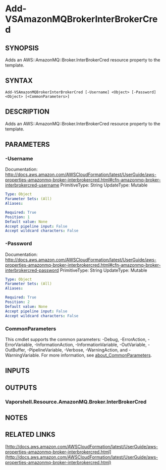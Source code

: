 # Add-VSAmazonMQBrokerInterBrokerCred

## SYNOPSIS
Adds an AWS::AmazonMQ::Broker.InterBrokerCred resource property to the template.

## SYNTAX

```
Add-VSAmazonMQBrokerInterBrokerCred [-Username] <Object> [-Password] <Object> [<CommonParameters>]
```

## DESCRIPTION
Adds an AWS::AmazonMQ::Broker.InterBrokerCred resource property to the template.

## PARAMETERS

### -Username
Documentation: http://docs.aws.amazon.com/AWSCloudFormation/latest/UserGuide/aws-properties-amazonmq-broker-interbrokercred.html#cfn-amazonmq-broker-interbrokercred-username
PrimitiveType: String
UpdateType: Mutable

```yaml
Type: Object
Parameter Sets: (All)
Aliases:

Required: True
Position: 1
Default value: None
Accept pipeline input: False
Accept wildcard characters: False
```

### -Password
Documentation: http://docs.aws.amazon.com/AWSCloudFormation/latest/UserGuide/aws-properties-amazonmq-broker-interbrokercred.html#cfn-amazonmq-broker-interbrokercred-password
PrimitiveType: String
UpdateType: Mutable

```yaml
Type: Object
Parameter Sets: (All)
Aliases:

Required: True
Position: 2
Default value: None
Accept pipeline input: False
Accept wildcard characters: False
```

### CommonParameters
This cmdlet supports the common parameters: -Debug, -ErrorAction, -ErrorVariable, -InformationAction, -InformationVariable, -OutVariable, -OutBuffer, -PipelineVariable, -Verbose, -WarningAction, and -WarningVariable. For more information, see [about_CommonParameters](http://go.microsoft.com/fwlink/?LinkID=113216).

## INPUTS

## OUTPUTS

### Vaporshell.Resource.AmazonMQ.Broker.InterBrokerCred
## NOTES

## RELATED LINKS

[http://docs.aws.amazon.com/AWSCloudFormation/latest/UserGuide/aws-properties-amazonmq-broker-interbrokercred.html](http://docs.aws.amazon.com/AWSCloudFormation/latest/UserGuide/aws-properties-amazonmq-broker-interbrokercred.html)


